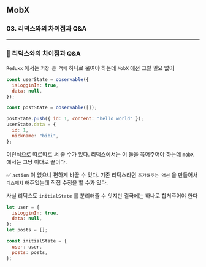 ## MobX

### 03. 리덕스와의 차이점과 Q&A

---

### 📌 리덕스와의 차이점과 Q&A

`Reduxx` 에서는 `가장 큰 객체` 하나로 묶여야 하는데 `MobX` 에선 그럴 필요 없이

```js
const userState = observable({
  isLogginIn: true,
  data: null,
});

const postState = observable([]);

postState.push({ id: 1, content: "hello world" });
userState.data = {
  id: 1,
  nickname: "bibi",
};
```

이런식으로 따로따로 써 줄 수가 있다.
리덕스에서는 이 둘을 묶어주어야 하는데 `mobX` 에서는 그냥 이대로 끝이다.

✅ `action` 이 없으니 편하게 바꿀 수 있다. 기존 리덕스라면 `추가해주는 액션` 을 만들어서 `디스패치` 해주었는데 직접 수정을 할 수가 있다.

사실 리덕스도 `initialState` 를 분리해줄 수 잇지만 결국에는 하나로 합쳐주어야 한다

```js
let user = {
  isLogginIn: true,
  data: null,
};
let posts = [];

const initialState = {
  user: user,
  posts: posts,
};
```
